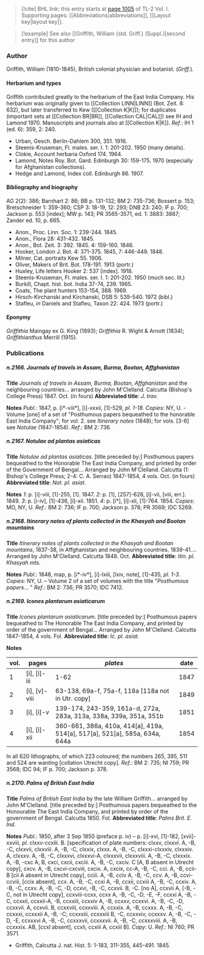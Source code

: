 > [!cite] BHL link: this entry starts at [page 1005](https://www.biodiversitylibrary.org/item/103414#page/1053/mode/1up) of TL-2 Vol. I.
> Supporting pages: [[Abbreviations|abbreviations]], [[Layout key|layout key]].

> [!example] See also [[Griffith, William {std. Griff.} (Suppl.)|second entry]] for this author

### Author

Griffith, William (1810-1845), British colonial physician and botanist. (*Griff.*).

#### Herbarium and types

Griffith contributed greatly to the herbarium of the East India Company. His herbarium was originally given to [[Collection LINN|LINN]] (Bot. Zeit. 8: 632), but later transferred to Kew ([[Collection K|K]]); for duplicates (important sets at [[Collection BR|BR]], [[Collection CAL|CAL]]) see IH and Lamond 1970. Manuscripts and journals also at [[Collection K|K]].
*Ref*.: IH 1 (ed. 6): 359, 2: 240.
- Urban, Gesch. Berlin-Dahlem 300, 351. 1916.
- Steenis-Kruseman, Fl. males. ser. I. 1: 201-202. 1950 (many details).
- Clokie, Account herbaria Oxford 174. 1964.
- Lamond, Notes Roy. Bot. Gard. Edinburgh 30: 159-175. 1970 (especially for Afghanistan collections).
- Hedge and Lamond, Index coll. Edinburgh 86. 1907.

#### Bibliography and biography

AG 2(2): 386; Barnhart 2: 86; BB p. 131-132; BM 2: 735-736; Bossert p. 153; Bretschneider 1: 359-360; CSP 3: 18-19, 12: 293; DNB 23: 240; IF p. 700; Jackson p. 553 \[index\]; MW p. 143; PR 3565-3571, ed. 1: 3883: 3887; Zander ed. 10, p. 665.
- Anon., Proc. Linn. Soc. 1: 239-244. 1845.
- Anon., Flora 28: 431-432. 1845.
- Anon., Bot. Zeit. 3: 392. 1845. 4: 159-160. 1846.
- Hooker, London J. Bot. 4: 371-375. 1845, 7: 446-449. 1848.
- Milner, Cat. portraits Kew 55. 1906.
- Oliver, Makers of Brit. Bot. 178-191. 1913 (portr.)
- Huxley, Life letters Hooker 2: 537 \[index\]. 1918.
- Steenis-Kruseman, Fl. males. ser. I. 1: 201-202. 1950 (much sec. lit.)
- Burkill, Chapt. hist. bot. India 37-74, 239. 1965.
- Coats, The plant hunters 153-154, 388. 1969.
- Hirsch-Kirchanski and Kirchanski, DSB 5: 539-540. 1972 (bibl.)
- Stafleu, *in* Daniels and Stafleu, Taxon 22: 424. 1973 (portr.)

#### Eponymy

*Griffithia* Maingay ex G. King (1893); *Griffithia* R. Wight & Arnott (1834); *Griffithianthus* Merrill (1915).

### Publications

##### n.2166. Journals of travels in Assam, Burma, Bootan, Affghanistan

**Title**
*Journals of travels in Assam, Burma, Bootan, Affghanistan* and the neighbouring countries... arranged by John M'Clelland. Calcutta (Bishop's College Press) 1847. Oct. (in fours)
**Abbreviated title**: *J. trav.*

**Notes**
*Publ*.: 1847, p. \[i\*-viii\*\], \[i\]-xxxii, \[1\]-529, *pl. 1-18. Copies*: NY, U. -Volume \[one\] of a set of "Posthumous papers bequeathed to the honorable East India Company"; for vol. 2. see *Itinerary notes* (1848); for vols. \[3-6\] see *Notulae* (1847-1854).
*Ref*.: BM 2: 736.

##### n.2167. Notulae ad plantas asiaticas

**Title**
*Notulae ad plantas asiaticas*. \[title preceded by:\] Posthumous papers bequeathed to the Honorable The East India Company, and printed by order of the Government of Bengal... Arranged by John M'Clelland. Calcutta (1: Bishop's College Press; 2-4: C. A. Serrao) 1847-1854, 4 vols. Oct. (in fours)
**Abbreviated title**: *Not. pl. asiat.*

**Notes**
*1*: p. \[i\]-viii, \[1\]-255, \[1\]. 1847.
*2*: p. \[1\], \[257\]-628, \[i\]-vii, \[viii, err.\]. 1849.
*3*: p. \[i-iv\], \[1\]-436, \[i\]-xii. 1851.
*4*: p. \[i\*\], \[i\]-xli, \[1\]-764. 1854.
*Copies*: MO, NY, U.
*Ref*.: BM 2: 736; IF p. 700; Jackson p. 378; PR 3569; IDC 5269.

##### n.2168. Itinerary notes of plants collected in the Khasyah and Bootan mountains

**Title**
*Itinerary notes of plants collected in the Khasyah and Bootan mountains*, 1837-38, in Affghanistan and neighbouring countries. 1839-41.... Arranged by John M'Clelland. Calcutta 1848. Oct.
**Abbreviated title**: *Itin. pl. Khasyah mts.*

**Notes**
*Publ*.: 1848, map, p. \[i\*-iv\*\], \[i\]-lxiii, \[lxiv, note\], \[1\]-435, *pl. 1-3. Copies*: NY, U. – Volume 2 of a set of volumes with the title "*Posthumous papers*... "
*Ref*.: BM 2: 736; PR 3570; IDC 7412.

##### n.2169. Icones plantarum asiaticarum

**Title**
*Icones plantarum asiaticarum*. \[title preceded by:\] Posthumous papers bequeathed to The Honorable The East India Company, and printed by order of the government of Bengal... Arranged by John M'Clelland. Calcutta 1847-1854, 4 vols. Fol.
**Abbreviated title**: *Ic. pl. asiat.*

**Notes**

|vol.	|pages	|*plates*	|date|
|---	|---	|---	|---	|
|1	|\[i\], \[i\]-iii	|1-62	|1847|
|2	|\[i\], \[v\]-viii	|63-138, 69a-f, 75a-f, 118a \[118a not in Utr. copy\]	|1849|
|3	|\[i\], \[i\]-v	|139-174, 243-359, 161a-d, 272a, 283a, 313a, 338a, 339a, 351a, 351b	|1851|
|4	|\[i\], \[i\]-xii	|360-661, 386a, 410a, 414\[a\], 419a, 514\[a\], 517\[a\], 521\[a\], 585a, 634a, 644a	|1854|

In all 620 lithographs, of which 223 coloured; the numbers 265, 395, 511 and 524 are wanting \[collation Utrecht copy\].
*Ref*.: BM 2: 735; NI 759; PR 3568; IDC 94; IF p. 700; Jackson p. 378.

##### n.2170. Palms of British East India

**Title**
*Palms of British East India* by the late William Griffith... arranged by John M'Clelland. \[title preceded by:\] Posthumous papers bequeathed to the Honourable The East India Company, and printed by order of the government of Bengal. Calcutta 1850. Fol.
**Abbreviated title**: *Palms Brit. E. Ind.*

**Notes**
*Publ*.: 1850, after 3 Sep 1850 (preface p. iv) – p. \[i\]-xvi, \[1\]-182, \[xvii\]-xxviii, *pl*. clxxv-ccxlii. B. \[specification of plate numbers: clxxv, clxxvi. A, -B, -C, clxxvii, clxxviii. A, -B, -C, clxxix, clxxx. A, -B, -C, clxxxi-clxxxiv, clxxxiv. A, clxxxv. A, -B, -C, clxxxvi, clxxxvi-A, clxxxvii, clxxxviii. A, -B, -C, clxxxix. A, -B, -cxc A, B, cxci, cxcii, cxciii. A, -B, -C, cxciv. C \[A, B absent in Utrecht copy\], cxcv. A, -B, cxcvi-cxcviii, cxcix. A, cxcix, cc-A, -B, -C, cci. A, -B, ccii-B \[cii A absent in Utrecht copy\], cciii. A, -B, cciv A, -B, -C, ccv. A, -B, ccvi-ccviii, \[ccix absent\], ccx. A, -B, -C, ccxi A, -B, ccxii, ccxiii A, -B, -C, ccxiv. A, -B, -C, ccxv. A, -B, -C, -D, ccxvi, -B, -C, ccxvii. B, -C. \[no A\], ccxvii A, \[-B, -C, not in Utrecht copy\], ccxviii-ccxx, ccxx A, -B, -C, -D, -E, -F, ccxxi A, -B, -C, ccxxii, ccxxii-A, -B, ccxxiii, ccxxiv A, -B, ccxxv, ccxxvi. A, -B, -C, -D, ccxxvii. A, ccxvii. B, ccxxviii, ccxxviii. A, ccxxix. A, -B, ccxxx. A, -B, -C, ccxxxi, ccxxxii A, -B, -C; ccxxxiii, ccxxxiii B, -C, ccxxxiv, ccxxxv. A, -B, -C, -D, -E, ccxxxvi A, -B, -C, ccxxxvii, ccxxxvii. A, -B, -C, ccxxxviii. A, -B, ccxxxix. AB, \[ccxl absent\], ccxli, ccxiii A, ccxiii B\]. *Copy*: U.
*Ref*.: NI 760; PR 3571.
- Griffith, Calcutta J. nat. Hist. 5: 1-183, 311-355, 445-491. 1845.

